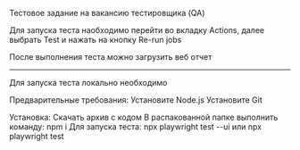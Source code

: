 Тестовое задание на вакансию тестировщика (QA)

Для запуска теста наобходимо перейти во вкладку Actions, далее выбрать Test и нажать на кнопку Re-run jobs

После выполнения теста можно загрузить веб отчет

-------------------------------------------
Для запуска теста локально необходимо 

Предварительные требования:
Установите Node.js
Установите Git

Установка:
Скачать архив с кодом
В распакованной папке выполнить команду: npm i
Для запуска теста: npx playwright test --ui или npx playwright test

